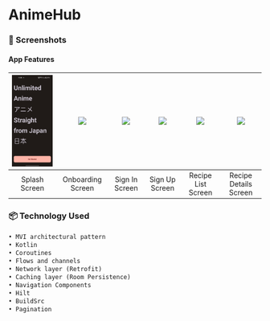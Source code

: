 # AnimeHub
### 📱 Screenshots
#### App Features
| <img src="screenshot/dark_9.jpg" width="200"/> | <img src="screenshot/sc_2.jpg" width="200"/> | <img src="screenshot/sc_3.jpg" width="200"/> | <img src="screenshot/sc_4.jpg" width="200"/> | <img src="screenshot/sc_5.jpg" width="200"/>| <img src="screenshot/sc_6.jpg" width="200"/>
|:---:|:---:|:---:|:---:|:---:|:---:|
|Splash Screen| Onboarding Screen| Sign In Screen| Sign Up Screen| Recipe List Screen|Recipe Details Screen|
### 📦 Technology Used
    • MVI architectural pattern
    • Kotlin
    • Coroutines
    • Flows and channels
    • Network layer (Retrofit)
    • Caching layer (Room Persistence)
    • Navigation Components
    • Hilt
    • BuildSrc
    • Pagination 
    
  
